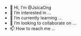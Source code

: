 - 👋 Hi, I’m @JsicaOng
- 👀 I’m interested in ...
- 🌱 I’m currently learning ...
- 💞️ I’m looking to collaborate on ...
- 📫 How to reach me ...

<!---
JsicaOng/JsicaOng is a ✨ special ✨ repository because its `README.md` (this file) appears on your GitHub profile.
You can click the Preview link to take a look at your changes.
--->
